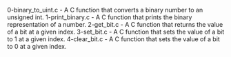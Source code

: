 0-binary_to_uint.c - A C function that converts a binary number to an unsigned int.
1-print_binary.c - A C function that prints the binary representation of a number.
2-get_bit.c - A C function that returns the value of a bit at a given index.
3-set_bit.c - A C function that sets the value of a bit to 1 at a given index.
4-clear_bit.c - A C function that sets the value of a bit to 0 at a given index.
